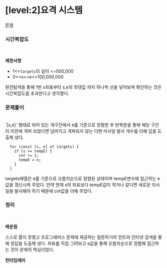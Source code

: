 # [level:2]요격 시스템

[문제](https://school.programmers.co.kr/learn/courses/30/lessons/181188)

### 시간복잡도

<br>

**제한사항**

- 1<=`targets`의 길이 <=500,000
- 0<=s<=e<=100,000,000

완전탐색을 통해 1번 x좌표부터 s,e의 최댓값 까지 하나씩 선을 넣어보며 확인하는 것은 시간복잡도를 초과한다고 생각했다.

### 문제풀이

<br>
`[s,e]` 형태로 되어 있는 개구간에서 e를 기준으로 정렬한 후 반복문을 통해 해당 구간이 이전에 격파 되었다면 넘어가고 격파되지 않는 다면 미사일 발사 개수를 더해 답을 도출해 냈다.

```
  for (const [s, e] of targets) {
    if (s >= tempE) {
      cnt += 1;
      tempE = e;
    }
  }
```

targets배열은 e를 기준으로 오름차순으로 정렬된 상태이며 tempE변수에 접근하는 e 값을 갱신시켜 주었다. 만약 현재 s의 좌표보다 tempE값이 작거나 같다면 새로운 미사일을 발사해야 하기 때문에 cnt값을 더해 주었다.

### 정리

<br>

**배운점**

스스로 풀지 못했고 프로그래머스 문제에 제공하는 질문하기의 힌트와 인터넷 검색을 통해 정답을 도출해 냈다. 좌표를 직접 그려보고 e값을 통해 오름차순으로 정렬해 접근하는 것이 문제의 핵심이었다.

**런타임에러**
